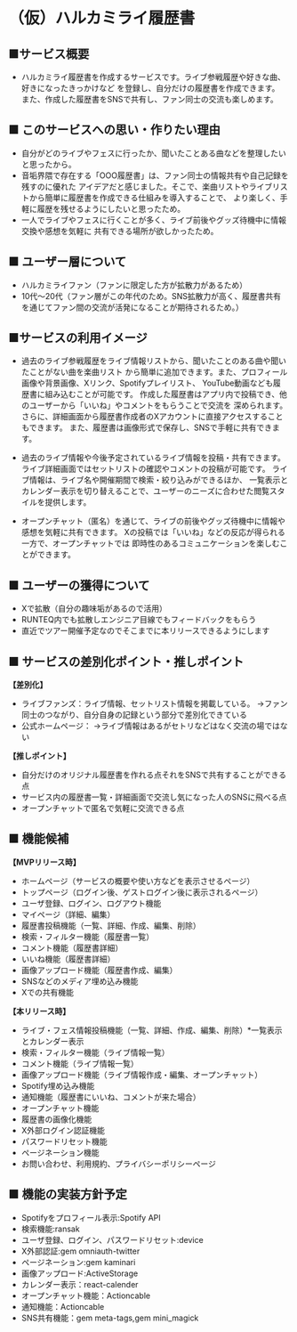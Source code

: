 # （仮）ハルカミライ履歴書

## ■サービス概要
- ハルカミライ履歴書を作成するサービスです。ライブ参戦履歴や好きな曲、好きになったきっかけなど
を登録し、自分だけの履歴書を作成できます。
また、作成した履歴書をSNSで共有し、ファン同士の交流も楽しめます。

## ■ このサービスへの思い・作りたい理由

- 自分がどのライブやフェスに行ったか、聞いたことある曲などを整理したいと思ったから。
- 音垢界隈で存在する「OOO履歴書」は、ファン同士の情報共有や自己記録を残すのに優れた
アイデアだと感じました。そこで、楽曲リストやライブリストから簡単に履歴書を作成できる仕組みを導入することで、
より楽しく、手軽に履歴を残せるようにしたいと思ったため。
- 一人でライブやフェスに行くことが多く、ライブ前後やグッズ待機中に情報交換や感想を気軽に
共有できる場所が欲しかったため。

## ■ ユーザー層について

- ハルカミライファン（ファンに限定した方が拡散力があるため）
- 10代～20代（ファン層がこの年代のため。SNS拡散力が高く、履歴書共有を通じてファン間の交流が活発になることが期待されるため。）

## ■サービスの利用イメージ
- 過去のライブ参戦履歴をライブ情報リストから、聞いたことのある曲や聞いたことがない曲を楽曲リスト
から簡単に追加できます。また、プロフィール画像や背景画像、Xリンク、Spotifyプレイリスト、
YouTube動画なども履歴書に組み込むことが可能です。
作成した履歴書はアプリ内で投稿でき、他のユーザーから「いいね」やコメントをもらうことで交流を
深められます。さらに、詳細画面から履歴書作成者のXアカウントに直接アクセスすることもできます。
また、履歴書は画像形式で保存し、SNSで手軽に共有できます。

- 過去のライブ情報や今後予定されているライブ情報を投稿・共有できます。
ライブ詳細画面ではセットリストの確認やコメントの投稿が可能です。
ライブ情報は、ライブ名や開催期間で検索・絞り込みができるほか、
一覧表示とカレンダー表示を切り替えることで、ユーザーのニーズに合わせた閲覧スタイルを提供します。

- オープンチャット（匿名）を通じて、ライブの前後やグッズ待機中に情報や感想を気軽に共有できます。
Xの投稿では「いいね」などの反応が得られる一方で、オープンチャットでは
即時性のあるコミュニケーションを楽しむことができます。


## ■ ユーザーの獲得について

- Xで拡散（自分の趣味垢があるので活用）
- RUNTEQ内でも拡散しエンジニア目線でもフィードバックをもらう
- 直近でツアー開催予定なのでそこまでに本リリースできるようにします

## ■ サービスの差別化ポイント・推しポイント

**【差別化】**
- ライブファンズ：ライブ情報、セットリスト情報を掲載している。
→ファン同士のつながり、自分自身の記録という部分で差別化できている
- 公式ホームページ：
→ライブ情報はあるがセトリなどはなく交流の場ではない

**【推しポイント】**
- 自分だけのオリジナル履歴書を作れる点それをSNSで共有することができる点
- サービス内の履歴書一覧・詳細画面で交流し気になった人のSNSに飛べる点
- オープンチャットで匿名で気軽に交流できる点

## ■ 機能候補
**【MVPリリース時】**
- ホームページ（サービスの概要や使い方などを表示させるページ）
- トップページ（ログイン後、ゲストログイン後に表示されるページ）
- ユーザ登録、ログイン、ログアウト機能
- マイページ（詳細、編集）
- 履歴書投稿機能（一覧、詳細、作成、編集、削除）
- 検索・フィルター機能（履歴書一覧）
- コメント機能（履歴書詳細）
- いいね機能（履歴書詳細）
- 画像アップロード機能（履歴書作成、編集）
- SNSなどのメディア埋め込み機能
- Xでの共有機能

**【本リリース時】**
- ライブ・フェス情報投稿機能（一覧、詳細、作成、編集、削除）*一覧表示とカレンダー表示
- 検索・フィルター機能（ライブ情報一覧）
- コメント機能（ライブ情報一覧）
- 画像アップロード機能（ライブ情報作成・編集、オープンチャット）
- Spotify埋め込み機能
- 通知機能（履歴書にいいね、コメントが来た場合）
- オープンチャット機能
- 履歴書の画像化機能
- X外部ログイン認証機能
- パスワードリセット機能
- ページネーション機能
- お問い合わせ、利用規約、プライバシーポリシーページ


## ■ 機能の実装方針予定
- Spotifyをプロフィール表示:Spotify API
- 検索機能:ransak
- ユーザ登録、ログイン、パスワードリセット:device
- X外部認証:gem omniauth-twitter
- ページネーション:gem kaminari
- 画像アップロード:ActiveStorage
- カレンダー表示：react-calender
- オープンチャット機能：Actioncable
- 通知機能：Actioncable
- SNS共有機能：gem meta-tags,gem mini_magick

 
